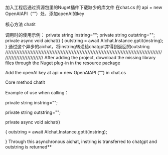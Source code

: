 加入工程后通过资源包里的Nuget插件下载缺少的库文件
 在chat.cs 的 api = new OpenAIAPI（“”）处，添加openAI的key

核心方法 chatit

调用时的使用示例：
    private string instring="";
    private string outstring="";
    private async void aichat()
    {
        outstring = await AIchat.Instance.gptit(instring);
    }
    通过这个异步的aichat，将instring转递给chatgpt并得到返回的outstring
///////////////////////////////////////////////////////////////////////////////////////////////////////////////////////////
 After adding the project, download the missing library files through the Nuget plug-in in the resource package

Add the openAI key at api = new OpenAIAPI ("") in chat.cs

Core method chatit

Example of use when calling：

private string instring="";

private string outstring="";

private async void aichat()

{
outstring = await AIchat.Instance.gptit(instring);

}
Through this asynchronous aichat, instring is transferred to chatgpt and outstring is returned**
